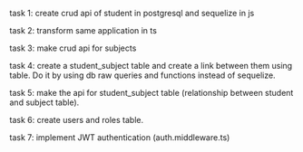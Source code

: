 task 1: create crud api of student in postgresql and sequelize in js

task 2: transform same application in ts

task 3: make crud api for subjects

task 4: create a student_subject table and create a link between them using table. Do it by using db raw queries and functions instead of sequelize.

task 5: make the api for student_subject table (relationship between student and subject table).

task 6: create users and roles table.

task 7: implement JWT authentication (auth.middleware.ts)
